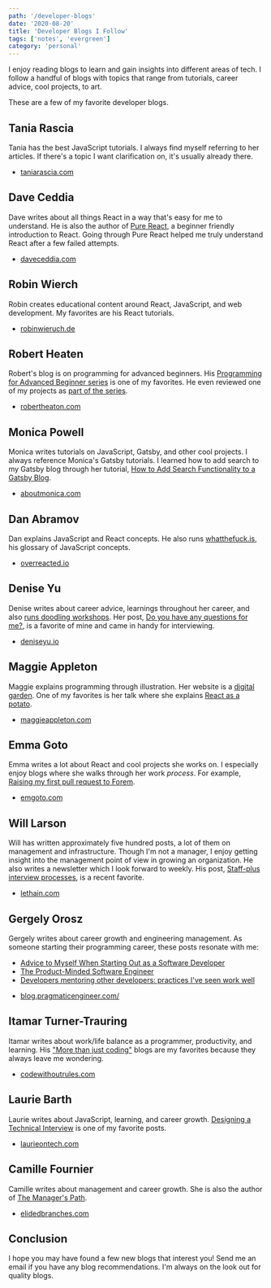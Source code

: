 ```yaml
---
path: '/developer-blogs'
date: '2020-08-20'
title: 'Developer Blogs I Follow'
tags: ['notes', 'evergreen']
category: 'personal'
---
```


I enjoy reading blogs to learn and gain insights into different areas of tech. I follow a handful of blogs with topics that range from tutorials, career advice, cool projects, to art.

These are a few of my favorite developer blogs.

## Tania Rascia

Tania has the best JavaScript tutorials. I always find myself referring to her articles. If there's a topic I want clarification on, it's usually already there.

- [taniarascia.com](http://taniarascia.com/)

## Dave Ceddia

Dave writes about all things React in a way that's easy for me to understand. He is also the author of [Pure React](https://daveceddia.com/pure-react/), a beginner friendly introduction to React. Going through Pure React helped me truly understand React after a few failed attempts.

- [daveceddia.com](https://daveceddia.com/)

## Robin Wierch

Robin creates educational content around React, JavaScript, and web development. My favorites are his React tutorials.

- [robinwieruch.de](https://www.robinwieruch.de/)

## Robert Heaten

Robert's blog is on programming for advanced beginners. His [Programming for Advanced Beginner series](https://robertheaton.com/2018/12/08/programming-projects-for-advanced-beginners/) is one of my favorites. He even reviewed one of my projects as [part of the series](https://robertheaton.com/2020/03/07/pfab11-separating-logic-and-data/).

- [robertheaton.com](https://robertheaton.com/)

## Monica Powell

Monica writes tutorials on JavaScript, Gatsby, and other cool projects. I always reference Monica's Gatsby tutorials. I learned how to add search to my Gatsby blog through her tutorial, [How to Add Search Functionality to a Gatsby Blog](https://www.aboutmonica.com/blog/create-gatsby-blog-search-tutorial).

- [aboutmonica.com](https://www.aboutmonica.com/)

## Dan Abramov

Dan explains JavaScript and React concepts. He also runs [whatthefuck.is](https://whatthefuck.is/), his glossary of JavaScript concepts.

- [overreacted.io](https://overreacted.io/)

## Denise Yu

Denise writes about career advice, learnings throughout her career, and also [runs doodling workshops](https://deniseyu.io/talks/). Her post, [Do you have any questions for me?](https://deniseyu.io/2020/02/04/interview-questions-to-ask.html), is a favorite of mine and came in handy for interviewing.

- [deniseyu.io](https://deniseyu.io/)

## Maggie Appleton

Maggie explains programming through illustration. Her website is a [digital garden](https://maggieappleton.com/garden). One of my favorites is her talk where she explains [React as a potato](https://maggieappleton.com/reactpotato).

- [maggieappleton.com](https://maggieappleton.com/)

## Emma Goto

Emma writes a lot about React and cool projects she works on. I especially enjoy blogs where she walks through her work _process_. For example, [Raising my first pull request to Forem](https://www.emgoto.com/first-forem-pull-request/).

- [emgoto.com](https://www.emgoto.com/)

## Will Larson

Will has written approximately five hundred posts, a lot of them on management and infrastructure. Though I'm not a manager, I enjoy getting insight into the management point of view in growing an organization. He also writes a newsletter which I look forward to weekly. His post, [Staff-plus interview processes](https://lethain.com/staff-plus-interview-process/), is a recent favorite.

- [lethain.com](https://lethain.com/)

## Gergely Orosz

Gergely writes about career growth and engineering management. As someone starting their programming career, these posts resonate with me:

- [Advice to Myself When Starting Out as a Software Developer](https://blog.pragmaticengineer.com/advice-to-myself-when-starting-as-a-software-developer/)
- [The Product-Minded Software Engineer](https://blog.pragmaticengineer.com/the-product-minded-engineer/)
- [Developers mentoring other developers: practices I've seen work well](https://blog.pragmaticengineer.com/developers-mentoring-other-developers/)

* [blog.pragmaticengineer.com/](https://blog.pragmaticengineer.com/)

## Itamar Turner-Trauring

Itamar writes about work/life balance as a programmer, productivity, and learning. His ["More than just coding"](https://codewithoutrules.com/skills/) blogs are my favorites because they always leave me wondering.

- [codewithoutrules.com](https://codewithoutrules.com/)

## Laurie Barth

Laurie writes about JavaScript, learning, and career growth. [Designing a Technical Interview](https://laurieontech.com/posts/interviews/) is one of my favorite posts.

- [laurieontech.com](https://laurieontech.com/)

## Camille Fournier

Camille writes about management and career growth. She is also the author of [The Manager's Path](https://www.amazon.com/gp/product/1491973897/ref=ox_sc_act_image_1?smid=A1NJH2YW8N1HV3&psc=1).

- [elidedbranches.com](https://www.elidedbranches.com/)

## Conclusion

I hope you may have found a few new blogs that interest you! Send me an email if you have any blog recommendations. I'm always on the look out for quality blogs.
